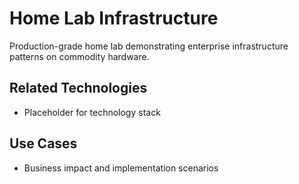 # Home Lab Infrastructure

Production-grade home lab demonstrating enterprise infrastructure patterns on commodity hardware.

## Related Technologies
- Placeholder for technology stack

## Use Cases
- Business impact and implementation scenarios
